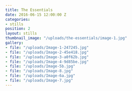```yaml
---
title: The Essentials
date: 2016-06-15 12:00:00 Z
categories:
- stills
position: 2
layout: stills
thumbnail_image: "/uploads/the-essentials/image-1.jpg"
gallery:
- file: "/uploads/Image-1-247245.jpg"
- file: "/uploads/Image-2-45e418.jpg"
- file: "/uploads/Image-3-a0f62b.jpg"
- file: "/uploads/Image-4-9d85be.jpg"
- file: "/uploads/Image-5b.jpg"
- file: "/uploads/Image-8.jpg"
- file: "/uploads/Image-6a.jpg"
- file: "/uploads/Image-7.jpg"
---
```

